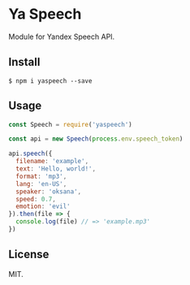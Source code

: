 # Ya Speech

Module for Yandex Speech API.

## Install

```
$ npm i yaspeech --save
```

## Usage

```javascript
const Speech = require('yaspeech')

const api = new Speech(process.env.speech_token)

api.speech({
  filename: 'example',
  text: 'Hello, world!',
  format: 'mp3',
  lang: 'en-US',
  speaker: 'oksana',
  speed: 0.7,
  emotion: 'evil'
}).then(file => {
  console.log(file) // => 'example.mp3'
})
```

## License

MIT.
